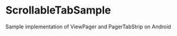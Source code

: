 ScrollableTabSample
===================

Sample implementation of ViewPager and PagerTabStrip on Android